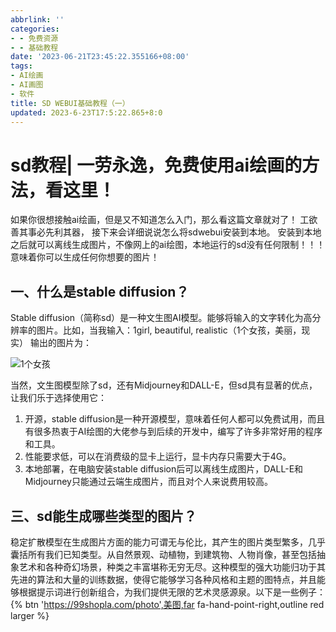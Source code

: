```yaml
---
abbrlink: ''
categories:
- - 免费资源
- - 基础教程
date: '2023-06-21T23:45:22.355166+08:00'
tags:
- AI绘画
- AI画图
- 软件
title: SD WEBUI基础教程（一）
updated: 2023-6-23T17:5:22.865+8:0
---
```

# sd教程| 一劳永逸，免费使用ai绘画的方法，看这里！

如果你很想接触ai绘画，但是又不知道怎么入门，那么看这篇文章就对了！
工欲善其事必先利其器， 接下来会详细说说怎么将sdwebui安装到本地。
安装到本地之后就可以离线生成图片，不像网上的ai绘图，本地运行的sd没有任何限制！！！意味着你可以生成任何你想要的图片！

## 一、什么是stable diffusion？

Stable diffusion（简称sd）是一种文生图AI模型。能够将输入的文字转化为高分辨率的图片。比如，当我输入：1girl, beautiful, realistic（1个女孩，美丽，现实）
输出的图片为：

![1个女孩](https://s2.loli.net/2023/06/22/o972dH1xaCcw68p.jpg)

当然，文生图模型除了sd，还有Midjourney和DALL-E，但sd具有显著的优点，让我们乐于选择使用它：

1. 开源，stable diffusion是一种开源模型，意味着任何人都可以免费试用，而且有很多热衷于AI绘图的大佬参与到后续的开发中，编写了许多非常好用的程序和工具。
2. 性能要求低，可以在消费级的显卡上运行，显卡内存只需要大于4G。
3. 本地部署，在电脑安装stable diffusion后可以离线生成图片，DALL-E和Midjourney只能通过云端生成图片，而且对个人来说费用较高。

## 三、sd能生成哪些类型的图片？

稳定扩散模型在生成图片方面的能力可谓无与伦比，其产生的图片类型繁多，几乎囊括所有我们已知类型。从自然景观、动植物，到建筑物、人物肖像，甚至包括抽象艺术和各种奇幻场景，种类之丰富堪称无穷无尽。这种模型的强大功能归功于其先进的算法和大量的训练数据，使得它能够学习各种风格和主题的图特点，并且能够根据提示词进行创新组合，为我们提供无限的艺术灵感源泉。以下是一些例子：
{% btn 'https://99shopla.com/photo',美图,far fa-hand-point-right,outline red larger %}

